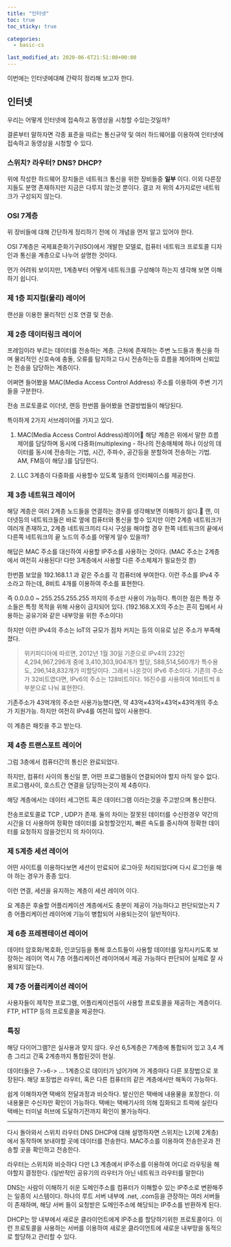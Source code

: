 ```yaml
---
title: "인터넷"
toc: true
toc_sticky: true

categories:
  - basic-cs

last_modified_at: 2020-06-6T21:51:00+00:00
---
```


이번에는 인터넷에대해 간략히 정리해 보고자 한다.

## 인터넷

우리는 어떻게 인터넷에 접속하고 동영상을 시청할
수있는것일까?

결론부터 말하자면 각종 표준을 따르는 통신규약 및 여러
하드웨어를 이용하여 인터넷에 접속하고 동영상을
시청할 수 있다.

### 스위치? 라우터? DNS? DHCP?

위에 작성한 하드웨어 장치들은 네트워크 통신을 위한
장비들중 **일부** 이다. 이외 다른장지들도 분명 존재하지만
지금은 다루지 않는것 뿐이다. 결코 저 위의 4가지로만
네트워크가 구성되지 않는다.

### OSI 7계층

위 장비들에 대해 간단하게 정리하기 전에 이 개념을 먼저
알고 있어야 한다.

OSI 7계층은 국제표준화기구(ISO)에서 개발한 모델로,
컴퓨터 네트워크 프로토콜 디자인과 통신을 계층으로 나누어 설명한 것이다.

먼가 어려워 보이지만, 1계층부터 어떻게 네트워크를 구성해야
하는지 생각해 보면 이해하기 쉽니다.

### 제 1층 피지컬(물리) 레이어

랜선을 이용한 물리적인 신호 연결 및 전송.

### 제 2층 데이터링크 레이어

프레임이라 부르는 데이터를 전송하는 계층.
근처에 존재하는 주변 노드들과 통신을 하며 물리적인 신호속에
충돌, 오류를 탐지하고 다시 전송하는등 흐름을 제어하며 신뢰있는 전송을 담당하는 계층이다.

어쩌면 들어봤을 MAC(Media Access Control Address) 주소를 이용하여
주변 기기들을 구분한다.

전송 프로토콜로 이더넷, 랜등 한번쯤 들어봤을 연결방법들이 해당된다.

특이하게 2가지 서브레이어를 가지고 있다.

1. MAC(Media Access Control Address)레이어
   해당 계층은 위에서 말한 흐름제어를 담당하며 동시에
   다중화(multiplexing - 하나의 전송매체에 하나 이상의 데이터를 동시에 전송하는 기법,
   시간, 주파수, 공간등을 분할하여 전송하는 기법. AM, FM등이 해당.)를 담당한다.

2. LLC 3계층이 다중화를 사용할수 있도록 일종의 인터페이스를 제공한다.

### 제 3층 네트워크 레이어

해당 계층은 여러 2계층 노드들을 연결하는 경우를 생각해보면 이해하기 쉽다.
랜, 이더넷등의 네트워크들은 바로 옆에 컴퓨터와 통신을 할수 있지만
이런 2계층 네트워크가 여러개 존재하고, 2계층 네트워크끼리 다시 구성을 해야할 경우
한쪽 네트워크의 끝에서 다른쪽 네트워크의 끝 노드의 주소를 어떻게 알수 있을까?

해답은 MAC 주소를 대신하여 사용할 IP주소를 사용하는 것이다.
(MAC 주소는 2계층에서 여전히 사용된다! 다만 3계층에서 사용할 다른 주소체제가 필요한것 뿐)

한번쯤 보았을 192.168.1.1 과 같은 주소를 각 컴퓨터에 부여한다.
이런 주소를 IPv4 주소라고 하는데, 8비트 4개를 이용하여 주소를 표현한다.

즉 0.0.0.0 ~ 255.255.255.255 까지의 주소만 사용이 가능하다.
특이한 점은 특정 주소들은 특정 목적을 위해 사용이 금지되어 있다.
(192.168.X.X의 주소는 흔히 집에서 사용하는 공유기와 같은 내부망을 위한 주소이다)

하지만 이런 IPv4의 주소는 IoT의 규모가 점차 커지는 등의 이유로 남은 주소가 부족해졌다.

> 위키피디아에 따르면, 2012년 1월 30일 기준으로 IPv4의 232인 4,294,967,296개 중에 3,410,303,904개가 할당, 588,514,560개가 특수용도, 296,148,832개가 미할당이다.
> 그래서 나온것이 IPv6 주소이다. 기존의 주소가 32비트였다면, IPv6의 주소는 128비트이다.
> 16진수를 사용하여 16비트씩 8부분으로 나눠 표현한다.

기존주소가 43억개의 주소만 사용가능했다면, 약 43억×43억×43억×43억개의 주소가 지원가능.
하지만 여전히 IPv4를 여전히 많이 사용한다.

이 계층은 패킷을 주고 받는다.

### 제 4층 트랜스포트 레이어

그럼 3층에서 컴퓨터간의 통신은 완료되었다.

하지만, 컴퓨터 사이의 통신일 뿐, 어떤 프로그램들이 연결되어야 할지 아직 알수 없다.
프로그램사이, 호스트간 연결을 담당하는것이 제 4층이다.

해당 계층에서는 데이터 세그먼트 혹은 데이터그램 이라는것을 주고받으며 통신한다.

전송프로토콜로 TCP , UDP가 존재. 둘의 차이는 잘못된 데이터를 수신한경우 약간의 시간을 더
사용하여 정확한 데이터를 요청할것인지, 빠른 속도를 중시하여 정확한 데이터를 요청하지 않을것인지
의 차이이다.

### 제 5계층 세션 레이어

어떤 사이트를 이용하다보면 세션이 만료되어 로그아웃 처리되었다며 다시 로그인을 해야 하는 경우가
종종 있다.

이런 연결, 세션을 유지하는 계층이 세션 레이어 이다.

요 계층은 후술할 어플리케이션 계층에서도 충분이 제공이 가능하다고 판단되었는지
7층 어플리케이션 레이어에 기능이 병합되어 사용되는것이 일반적이다.

### 제 6층 프레젠테이션 레이어

데이터 암호화/복호화, 인코딩등을 통해 호스트들이 사용할 데이터를 일치시키도록 보장하는 레이어
역시 7층 어플리케이션 레이어에서 제공 가능하다 판단되어 실제로 잘 사용되지 않는다.

### 제 7층 어플리케이션 레이어

사용자들이 제작한 프로그램, 어플리케이션등이 사용할 프로토콜을 제공하는 계층이다.
FTP, HTTP 등의 프로토콜을 제공한다.

### 특징

해당 다이어그램?은 실사용과 맞지 않다. 우선 6,5계층은 7계층에 통합되어 있고
3,4 계층 그리고 간혹 2계층까지 통합된것이 현실.

데이터들은 7->6-> ... 1계층으로 데이터가 넘어가며 가 계층마다 다른 포장법으로
포장된다. 해당 포장법은 라우터, 혹은 다른 컴퓨터의 같은 계층에서만 해독이 가능하다.

쉽게 이해하자면 택배의 전달과정과 비슷하다.
발신인은 택배에 내용물을 포장한다. 이 내용물은 수신자만 확인이 가능하다.
택배는 택배기사의 의해 집화되고 트럭에 실린다 택배는 터미널 허브에 도달하기전까지
확인이 불가능하다.

---

다시 돌아와서 스위치 라우터 DNS DHCP에 대해 설명하자면
스위치는 L2(제 2계층)에서 동작하며 보내야할 곳에 데이터를 전송한다.
MAC주소를 이용하여 전송한곳과 전송할 곳을 확인하고 전송한다.

라우터는 스위치와 비슷하다 다만 L3 계층에서 IP주소를 이용하여 어디로 라우팅을
해야할지 결정한다. (일반적인 공유기의 라우터가 아닌 네트워크 라우터를 말한다)

DNS는 사람이 이해하기 쉬운 도메인주소를 컴퓨터가 이해할수 있는 IP주소로 변환해주는
일종의 시스템이다.
하나의 루트 서버 내부에 .net, .com등을 관장하는 여러 서버들이 존재하며, 해당 서버
들이 요청받은 도메인주소에 해당되는 IP주소를 반환하게 된다.

DHCP는 망 내부에서 새로운 클라이언트에게 IP주소를 할당하기위한 프로토콜이다.
이런 프로토콜을 사용하는 서버를 이용하여 새로운 클라이언트에 새로운 내부망을
동적으로 할당하고 관리할 수 있다.
